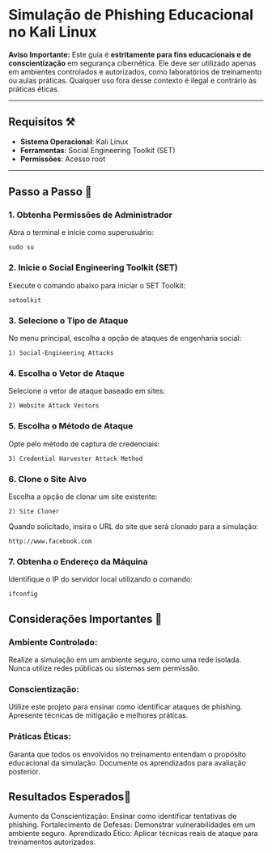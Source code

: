 # Simulação de Phishing Educacional no Kali Linux

**Aviso Importante:** Este guia é **estritamente para fins educacionais e de conscientização** em segurança cibernética. Ele deve ser utilizado apenas em ambientes controlados e autorizados, como laboratórios de treinamento ou aulas práticas. Qualquer uso fora desse contexto é ilegal e contrário às práticas éticas.

---

## Requisitos ⚒

- **Sistema Operacional**: Kali Linux
- **Ferramentas**: Social Engineering Toolkit (SET)
- **Permissões**: Acesso root

---

## Passo a Passo 📑

### 1. **Obtenha Permissões de Administrador**
Abra o terminal e inicie como superusuário:
````
sudo su
````

### 2. **Inicie o Social Engineering Toolkit (SET)**
Execute o comando abaixo para iniciar o SET Toolkit:
````
setoolkit
````

### 3. **Selecione o Tipo de Ataque**
No menu principal, escolha a opção de ataques de engenharia social:
````
1) Social-Engineering Attacks
````

### 4. **Escolha o Vetor de Ataque**
Selecione o vetor de ataque baseado em sites:
````
2) Website Attack Vectors
````

### 5. **Escolha o Método de Ataque**
Opte pelo método de captura de credenciais:
````
3) Credential Harvester Attack Method
````

### 6. **Clone o Site Alvo**
Escolha a opção de clonar um site existente:
````
2) Site Cloner
````

Quando solicitado, insira o URL do site que será clonado para a simulação:
````
http://www.facebook.com
````

### 7. **Obtenha o Endereço da Máquina**
Identifique o IP do servidor local utilizando o comando:
````
ifconfig
````

## Considerações Importantes 🚨

###  **Ambiente Controlado:**

Realize a simulação em um ambiente seguro, como uma rede isolada.
Nunca utilize redes públicas ou sistemas sem permissão.

###  **Conscientização:**

Utilize este projeto para ensinar como identificar ataques de phishing.
Apresente técnicas de mitigação e melhores práticas.

###  **Práticas Éticas:**

Garanta que todos os envolvidos no treinamento entendam o propósito educacional da simulação.
Documente os aprendizados para avaliação posterior.


## **Resultados Esperados**📌

Aumento da Conscientização: Ensinar como identificar tentativas de phishing.
Fortalecimento de Defesas: Demonstrar vulnerabilidades em um ambiente seguro.
Aprendizado Ético: Aplicar técnicas reais de ataque para treinamentos autorizados.
